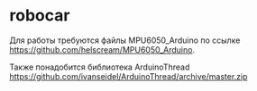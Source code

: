 # robocar

Для работы требуются файлы MPU6050_Arduino по ссылке https://github.com/helscream/MPU6050_Arduino.

Также понадобится библиотека ArduinoThread https://github.com/ivanseidel/ArduinoThread/archive/master.zip

